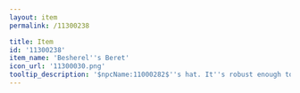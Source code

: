 ```yaml
---
layout: item
permalink: /11300238

title: Item
id: '11300238'
item_name: 'Besherel''s Beret'
icon_url: '11300030.png'
tooltip_description: '$npcName:11000282$''s hat. It''s robust enough to block steel weapons, but that also means it''s too heavy to wear for long.'
---
```


